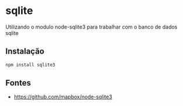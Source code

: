 # sqlite
Utilizando o modulo node-sqlite3 para trabalhar com o banco de dados sqlite

## Instalação
```bash
npm install sqlite3
```

## Fontes
- https://github.com/mapbox/node-sqlite3
